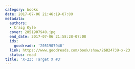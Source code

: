 ```yaml
---
category: books
date: 2017-07-06 21:46:19-07:00
metadata:
  authors:
  - Craig Kyle
  cover: 2051907940.jpg
  end_date: 2017-07-06 21:58:28-07:00
  ids:
    goodreads: '2051907940'
  link: https://www.goodreads.com/book/show/26824739-x-23
  status: read
title: 'X-23: Target X #3'
---
```

